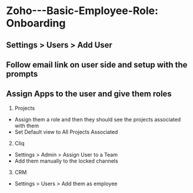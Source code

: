 # Zoho---Basic-Employee-Role: Onboarding

## Settings > Users > Add User

## Follow email link on user side and setup with the prompts

## Assign Apps to the user and give them roles

1. Projects
  - Assign them a role and then they should see the projects associated with them
  - Set Default view to All Projects Associated

2. Cliq
  - Settings > Admin > Assign User to a Team
  - Add them manually to the locked channels

3. CRM
  - Settings > Users > Add them as employee
